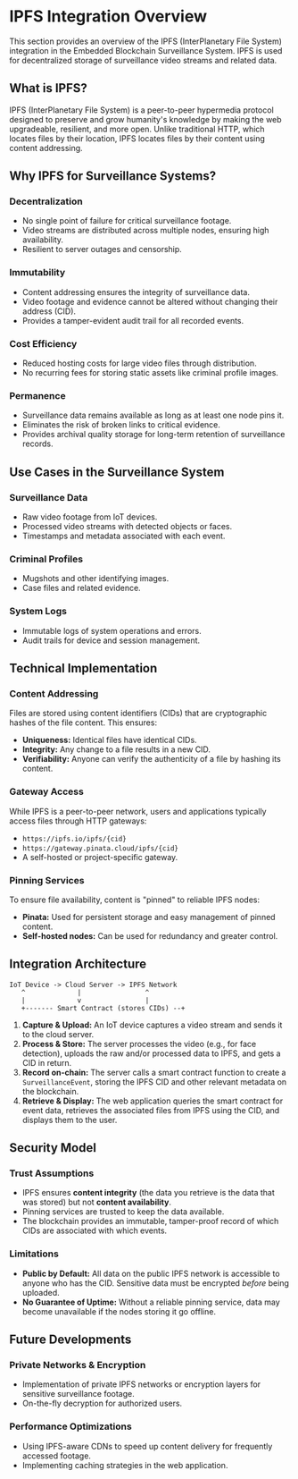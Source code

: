 # IPFS Integration Overview

This section provides an overview of the IPFS (InterPlanetary File System) integration in the Embedded Blockchain Surveillance System. IPFS is used for decentralized storage of surveillance video streams and related data.

## What is IPFS?

IPFS (InterPlanetary File System) is a peer-to-peer hypermedia protocol designed to preserve and grow humanity's knowledge by making the web upgradeable, resilient, and more open. Unlike traditional HTTP, which locates files by their location, IPFS locates files by their content using content addressing.

## Why IPFS for Surveillance Systems?

### Decentralization
- No single point of failure for critical surveillance footage.
- Video streams are distributed across multiple nodes, ensuring high availability.
- Resilient to server outages and censorship.

### Immutability
- Content addressing ensures the integrity of surveillance data.
- Video footage and evidence cannot be altered without changing their address (CID).
- Provides a tamper-evident audit trail for all recorded events.

### Cost Efficiency
- Reduced hosting costs for large video files through distribution.
- No recurring fees for storing static assets like criminal profile images.

### Permanence
- Surveillance data remains available as long as at least one node pins it.
- Eliminates the risk of broken links to critical evidence.
- Provides archival quality storage for long-term retention of surveillance records.

## Use Cases in the Surveillance System

### Surveillance Data
- Raw video footage from IoT devices.
- Processed video streams with detected objects or faces.
- Timestamps and metadata associated with each event.

### Criminal Profiles
- Mugshots and other identifying images.
- Case files and related evidence.

### System Logs
- Immutable logs of system operations and errors.
- Audit trails for device and session management.

## Technical Implementation

### Content Addressing
Files are stored using content identifiers (CIDs) that are cryptographic hashes of the file content. This ensures:
- **Uniqueness:** Identical files have identical CIDs.
- **Integrity:** Any change to a file results in a new CID.
- **Verifiability:** Anyone can verify the authenticity of a file by hashing its content.

### Gateway Access
While IPFS is a peer-to-peer network, users and applications typically access files through HTTP gateways:
- `https://ipfs.io/ipfs/{cid}`
- `https://gateway.pinata.cloud/ipfs/{cid}`
- A self-hosted or project-specific gateway.

### Pinning Services
To ensure file availability, content is "pinned" to reliable IPFS nodes:
- **Pinata:** Used for persistent storage and easy management of pinned content.
- **Self-hosted nodes:** Can be used for redundancy and greater control.

## Integration Architecture

```
IoT Device -> Cloud Server -> IPFS Network
   ^             |                ^
   |             v                |
   +------- Smart Contract (stores CIDs) --+
```

1.  **Capture & Upload:** An IoT device captures a video stream and sends it to the cloud server.
2.  **Process & Store:** The server processes the video (e.g., for face detection), uploads the raw and/or processed data to IPFS, and gets a CID in return.
3.  **Record on-chain:** The server calls a smart contract function to create a `SurveillanceEvent`, storing the IPFS CID and other relevant metadata on the blockchain.
4.  **Retrieve & Display:** The web application queries the smart contract for event data, retrieves the associated files from IPFS using the CID, and displays them to the user.

## Security Model

### Trust Assumptions
- IPFS ensures **content integrity** (the data you retrieve is the data that was stored) but not **content availability**.
- Pinning services are trusted to keep the data available.
- The blockchain provides an immutable, tamper-proof record of which CIDs are associated with which events.

### Limitations
- **Public by Default:** All data on the public IPFS network is accessible to anyone who has the CID. Sensitive data must be encrypted *before* being uploaded.
- **No Guarantee of Uptime:** Without a reliable pinning service, data may become unavailable if the nodes storing it go offline.

## Future Developments

### Private Networks & Encryption
- Implementation of private IPFS networks or encryption layers for sensitive surveillance footage.
- On-the-fly decryption for authorized users.

### Performance Optimizations
- Using IPFS-aware CDNs to speed up content delivery for frequently accessed footage.
- Implementing caching strategies in the web application.
